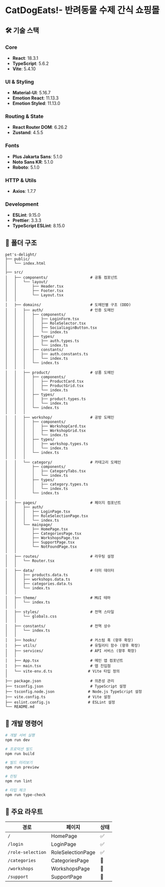 # CatDogEats!- 반려동물 수제 간식 쇼핑몰

## 🛠️ 기술 스택

### **Core**
- **React**: 18.3.1
- **TypeScript**: 5.6.2
- **Vite**: 5.4.10

### **UI & Styling**
- **Material-UI**: 5.16.7
- **Emotion React**: 11.13.3
- **Emotion Styled**: 11.13.0

### **Routing & State**
- **React Router DOM**: 6.26.2
- **Zustand**: 4.5.5

### **Fonts**
- **Plus Jakarta Sans**: 5.1.0
- **Noto Sans KR**: 5.1.0
- **Roboto**: 5.1.0

### **HTTP & Utils**
- **Axios**: 1.7.7

### **Development**
- **ESLint**: 9.15.0
- **Prettier**: 3.3.3
- **TypeScript ESLint**: 8.15.0

## 📁 폴더 구조

```
pet's-delight/
├── public/
│   └── index.html
│
├── src/
│   ├── components/                   # 공통 컴포넌트
│   │   └── layout/
│   │       ├── Header.tsx
│   │       ├── Footer.tsx
│   │       └── Layout.tsx
│   │
│   ├── domains/                      # 도메인별 구조 (DDD)
│   │   ├── auth/                     # 인증 도메인
│   │   │   ├── components/
│   │   │   │   ├── LoginForm.tsx
│   │   │   │   ├── RoleSelector.tsx
│   │   │   │   ├── SocialLoginButton.tsx
│   │   │   │   └── index.ts
│   │   │   ├── types/
│   │   │   │   ├── auth.types.ts
│   │   │   │   └── index.ts
│   │   │   ├── constants/
│   │   │   │   ├── auth.constants.ts
│   │   │   │   └── index.ts
│   │   │   └── index.ts
│   │   │
│   │   ├── product/                  # 상품 도메인
│   │   │   ├── components/
│   │   │   │   ├── ProductCard.tsx
│   │   │   │   ├── ProductGrid.tsx
│   │   │   │   └── index.ts
│   │   │   ├── types/
│   │   │   │   ├── product.types.ts
│   │   │   │   └── index.ts
│   │   │   └── index.ts
│   │   │
│   │   ├── workshop/                 # 공방 도메인
│   │   │   ├── components/
│   │   │   │   ├── WorkshopCard.tsx
│   │   │   │   ├── WorkshopGrid.tsx
│   │   │   │   └── index.ts
│   │   │   ├── types/
│   │   │   │   ├── workshop.types.ts
│   │   │   │   └── index.ts
│   │   │   └── index.ts
│   │   │
│   │   └── category/                 # 카테고리 도메인
│   │       ├── components/
│   │       │   ├── CategoryTabs.tsx
│   │       │   └── index.ts
│   │       ├── types/
│   │       │   ├── category.types.ts
│   │       │   └── index.ts
│   │       └── index.ts
│   │
│   ├── pages/                        # 페이지 컴포넌트
│   │   ├── auth/
│   │   │   ├── LoginPage.tsx
│   │   │   ├── RoleSelectionPage.tsx
│   │   │   └── index.ts
│   │   └── mainpage/
│   │       ├── HomePage.tsx
│   │       ├── CategoriesPage.tsx
│   │       ├── WorkshopsPage.tsx
│   │       ├── SupportPage.tsx
│   │       └── NotFoundPage.tsx
│   │
│   ├── routes/                       # 라우팅 설정
│   │   └── Router.tsx
│   │
│   ├── data/                         # 더미 데이터
│   │   ├── products.data.ts
│   │   ├── workshops.data.ts
│   │   ├── categories.data.ts
│   │   └── index.ts
│   │
│   ├── theme/                        # MUI 테마
│   │   └── index.ts
│   │
│   ├── styles/                       # 전역 스타일
│   │   └── globals.css
│   │
│   ├── constants/                    # 전역 상수
│   │   └── index.ts
│   │
│   ├── hooks/                        # 커스텀 훅 (향후 확장)
│   ├── utils/                        # 유틸리티 함수 (향후 확장)
│   ├── services/                     # API 서비스 (향후 확장)
│   │
│   ├── App.tsx                       # 메인 앱 컴포넌트
│   ├── main.tsx                      # 앱 진입점
│   └── vite-env.d.ts                # Vite 타입 정의
│
├── package.json                      # 의존성 관리
├── tsconfig.json                     # TypeScript 설정
├── tsconfig.node.json               # Node.js TypeScript 설정
├── vite.config.ts                   # Vite 설정
├── eslint.config.js                 # ESLint 설정
└── README.md
```

## 🚀 개발 명령어

```bash
# 개발 서버 실행
npm run dev

# 프로덕션 빌드
npm run build

# 빌드 미리보기
npm run preview

# 린팅
npm run lint

# 타입 체크
npm run type-check
```

## 📱 주요 라우트

| 경로 | 페이지 | 상태 |
|------|--------|------|
| `/` | HomePage | ✅ |
| `/login` | LoginPage | ✅ |
| `/role-selection` | RoleSelectionPage | ✅ |
| `/categories` | CategoriesPage | 🚧 |
| `/workshops` | WorkshopsPage | 🚧 |
| `/support` | SupportPage | 🚧 |
